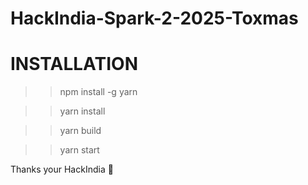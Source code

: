 ﻿# HackIndia-Spark-2-2025-Toxmas

# INSTALLATION 
>> npm install -g yarn

>> yarn install

>> yarn build

>> yarn start

Thanks your HackIndia 💝
